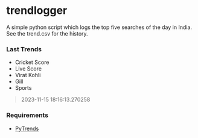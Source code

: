 # trendlogger
A simple python script which logs the top five searches of the day in India.<br>See the trend.csv for the history.<br>

<!-- Last Trends -->
### Last Trends
* Cricket Score
* Live Score
* Virat Kohli
* Gill
* Sports
> 2023-11-15 18:16:13.270258

<!-- Requirements -->
### Requirements
* [PyTrends](https://github.com/dreyco676/pytrends)
